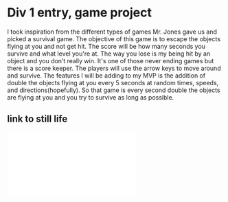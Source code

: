# Div 1 entry, game project

I took inspiration from the different types of games Mr. Jones gave us and picked a survival game. The objective of this game is to escape the objects flying at you and not get hit. The score will be how many seconds you survive and what level you're at. The way you lose is my being hit by an object and you don’t really win. It's one of those never ending games but there is a score keeper. The players will use the arrow keys to move around and survive. The features I will be adding to my MVP is the addition of double the objects flying at you every 5  seconds at random times, speeds, and directions(hopefully). So that game is every second double the objects are flying at you and you try to survive as long as possible.

## link to still life

![link to still life](../java/stillLife.html)
